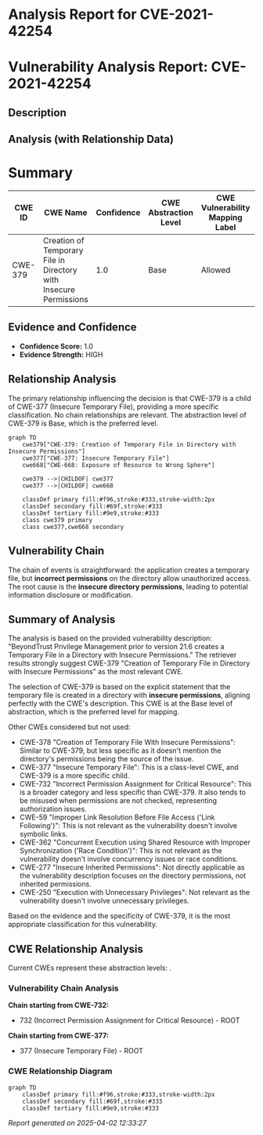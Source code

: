 # Analysis Report for CVE-2021-42254

# Vulnerability Analysis Report: CVE-2021-42254

## Description



## Analysis (with Relationship Data)

# Summary
| CWE ID | CWE Name | Confidence | CWE Abstraction Level | CWE Vulnerability Mapping Label | CWE-Vulnerability Mapping Notes |
|---|---|---|---|---|---|
| CWE-379 | Creation of Temporary File in Directory with Insecure Permissions | 1.0 | Base | Allowed | Primary CWE |

## Evidence and Confidence

*   **Confidence Score:** 1.0
*   **Evidence Strength:** HIGH

## Relationship Analysis
The primary relationship influencing the decision is that CWE-379 is a child of CWE-377 (Insecure Temporary File), providing a more specific classification. No chain relationships are relevant. The abstraction level of CWE-379 is Base, which is the preferred level.

```mermaid
graph TD
    cwe379["CWE-379: Creation of Temporary File in Directory with Insecure Permissions"]
    cwe377["CWE-377: Insecure Temporary File"]
    cwe668["CWE-668: Exposure of Resource to Wrong Sphere"]
    
    cwe379 -->|CHILDOF| cwe377
    cwe377 -->|CHILDOF| cwe668

    classDef primary fill:#f96,stroke:#333,stroke-width:2px
    classDef secondary fill:#69f,stroke:#333
    classDef tertiary fill:#9e9,stroke:#333
    class cwe379 primary
    class cwe377,cwe668 secondary
```

## Vulnerability Chain
The chain of events is straightforward: the application creates a temporary file, but **incorrect permissions** on the directory allow unauthorized access. The root cause is the **insecure directory permissions**, leading to potential information disclosure or modification.

## Summary of Analysis
The analysis is based on the provided vulnerability description: "BeyondTrust Privilege Management prior to version 21.6 creates a Temporary File in a Directory with Insecure Permissions." The retriever results strongly suggest CWE-379 "Creation of Temporary File in Directory with Insecure Permissions" as the most relevant CWE.

The selection of CWE-379 is based on the explicit statement that the temporary file is created in a directory with **insecure permissions**, aligning perfectly with the CWE's description. This CWE is at the Base level of abstraction, which is the preferred level for mapping.

Other CWEs considered but not used:

*   CWE-378 "Creation of Temporary File With Insecure Permissions": Similar to CWE-379, but less specific as it doesn't mention the directory's permissions being the source of the issue.
*   CWE-377 "Insecure Temporary File": This is a class-level CWE, and CWE-379 is a more specific child.
*   CWE-732 "Incorrect Permission Assignment for Critical Resource": This is a broader category and less specific than CWE-379. It also tends to be misused when permissions are not checked, representing authorization issues.
*   CWE-59 "Improper Link Resolution Before File Access ('Link Following')": This is not relevant as the vulnerability doesn't involve symbolic links.
*   CWE-362 "Concurrent Execution using Shared Resource with Improper Synchronization ('Race Condition')": This is not relevant as the vulnerability doesn't involve concurrency issues or race conditions.
*   CWE-277 "Insecure Inherited Permissions": Not directly applicable as the vulnerability description focuses on the directory permissions, not inherited permissions.
*   CWE-250 "Execution with Unnecessary Privileges": Not relevant as the vulnerability doesn't involve unnecessary privileges.

Based on the evidence and the specificity of CWE-379, it is the most appropriate classification for this vulnerability.


## CWE Relationship Analysis

Current CWEs represent these abstraction levels: .


### Vulnerability Chain Analysis

**Chain starting from CWE-732:**
- 732 (Incorrect Permission Assignment for Critical Resource) - ROOT


**Chain starting from CWE-377:**
- 377 (Insecure Temporary File) - ROOT



### CWE Relationship Diagram

```mermaid
graph TD
    classDef primary fill:#f96,stroke:#333,stroke-width:2px
    classDef secondary fill:#69f,stroke:#333
    classDef tertiary fill:#9e9,stroke:#333
```



*Report generated on 2025-04-02 12:33:27*
